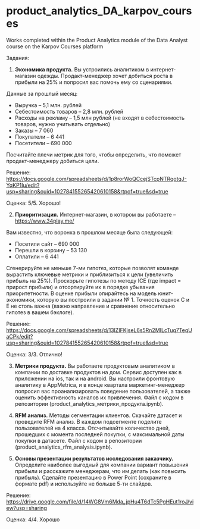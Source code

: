 # product_analytics_DA_karpov_courses
Works completed within the Product Analytics module of the Data Analyst course on the Karpov Courses platform

Задания:
1) **Экономика продукта.** Вы устроились аналитиком в интернет-магазин одежды. Продакт-менеджер хочет добиться роста в прибыли на 25% и попросил вас помочь ему со сценариями.

Данные за прошлый месяц:

- Выручка – 5,1 млн. рублей
- Себестоимость товаров – 2,8 млн. рублей
- Расходы на рекламу – 1,5 млн рублей (не входят в себестоимость товаров, нужно учитывать отдельно)
- Заказы – 7 060
- Покупатели – 6 441
- Посетители – 690 000

Посчитайте плечи метрик для того, чтобы определить, что поможет продакт-менеджеру добиться цели.

Решение: https://docs.google.com/spreadsheets/d/1p8rorWoQCcejSTcpNTRqotqJ-YqKP1Iu/edit?usp=sharing&ouid=102784155265420610158&rtpof=true&sd=true

Оценка: 5/5. Хорошо!

2) **Приоритизация.** Интернет-магазин, в котором вы работаете – https://www.34play.me/ 

Вам известно, что воронка в прошлом месяце была следующей:

- Посетили сайт – 690 000
- Перешли в корзину – 53 130
- Оплатили – 6 441

Сгенерируйте не меньше 7-ми гипотез, которые позволят команде вырастить ключевые метрики и приблизиться к цели  (увеличить прибыль на 25%). Проскорьте гипотезы по методу ICE (где impact = прирост прибыли) и отсортируйте их в порядке убывания  приоритетности. В оценке прибыли опирайтесь на модель юнит-экономики, которую вы построили в задании № 1. Точность оценок C и E не столь важна (важно направление и сравнение относительно гипотез в вашем бэклоге).  

Решение: https://docs.google.com/spreadsheets/d/13lZIFKjseL6s5Rn2MILcTuq7TeqUaCPk/edit?usp=sharing&ouid=102784155265420610158&rtpof=true&sd=true

Оценка: 3/3. Отлично!

3) **Метрики продукта.** Вы работаете продуктовым аналитиком в компании по доставке продуктов на дом. Сервис доступен как в приложении на ios, так и на android. Вы настроили фронтовую аналитику в AppMetrica, и в конце квартала маркетинг-менеджер попросил вас проанализировать поведение пользователей, а также оценить эффективность каналов их привлечения. Файл с кодом в репозитории (product_analytics_метрики_продукта.ipynb).
   
4) **RFM анализ.** Методы сегментации клиентов. Скачайте датасет и проведите RFM анализ. В каждом подсегменте поделите пользователей на 4 класса. Отсчитывайте количество дней, прошедших с момента последней покупки, с максимальной даты покупки в датасете. Файл с кодом в репозитории (product_analytics_rfm_analysis.ipynb).

5) **Основы презентации результатов исследования заказчику.** Определите наиболее выгодный для компании вариант повышения прибыли и расскажите менеджерам, что им делать (как повысить прибыль). Сделайте презентацию в Power Point (сохраните в формате pdf) и используйте не больше 5-ти слайдов.

Решение: https://drive.google.com/file/d/14WG8Vm6Mda_jpHu4T6dTc5PgHEut1roJ/view?usp=sharing

Оценка: 4/4. Хорошо
